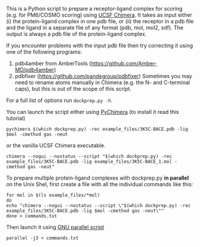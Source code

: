 This is a Python script to prepare a receptor-ligand complex for scoring (e.g. for PM6/COSMO scoring) using [UCSF Chimera](https://www.cgl.ucsf.edu/chimera/). It takes as input either (i) the protein-ligand complex in one pdb file, or (ii) the receptor in a pdb file and the ligand in a separate file of any format (pdb, mol, mol2, sdf). The output is always a pdb file of the protein-ligand complex.

If you encounter problems with the input pdb file then try correcting it using one of the following programs:
1) pdb4amber from AmberTools (https://github.com/Amber-MD/pdb4amber)
2) pdbfixer (https://github.com/pandegroup/pdbfixer)
Sometimes you may need to rename atoms manually in Chimera (e.g. the N- and C-terminal caps), but this is out of the scope of this script.


For a full list of options run `dockprep.py -h`.


You can launch the script either using [PyChimera](https://pychimera.readthedocs.io/en/latest/) (to install it read this tutorial) 
```
pychimera $(which dockprep.py) -rec example_files/3K5C-BACE.pdb -lig $mol -cmethod gas -neut
```
or the vanilla UCSF Chimera executable.
```
chimera --nogui --nostatus --script "$(which dockprep.py) -rec example_files/3K5C-BACE.pdb -lig example_files/3K5C-BACE_1.mol -cmethod gas -neut"
```
To prepare multiple protein-ligand complexes with dockprep.py **in parallel** on the Unix Shel, first create a file with all the individual commands like this:
```
for mol in $(ls example_files/*mol)
do
echo "chimera --nogui --nostatus --script \"$(which dockprep.py) -rec example_files/3K5C-BACE.pdb -lig $mol -cmethod gas -neut\""
done > commands.txt
```

Then launch it using [GNU parallel script](https://www.gnu.org/software/parallel/)
``` 
parallel -j3 < commands.txt
```
